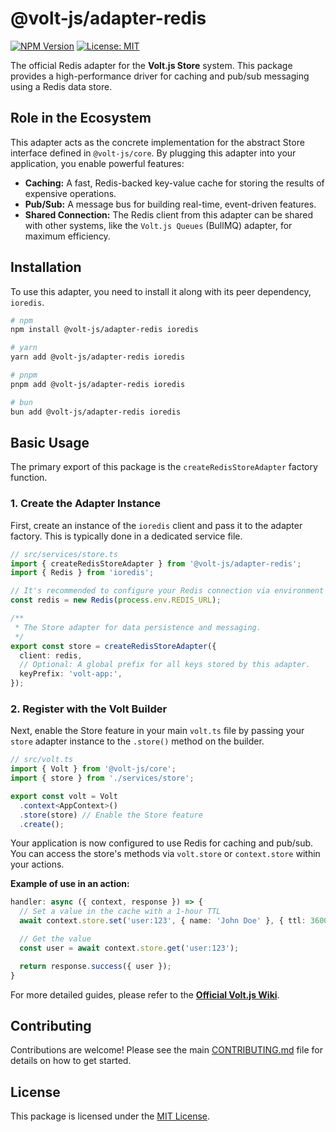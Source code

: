 # @volt-js/adapter-redis

[![NPM Version](https://img.shields.io/npm/v/@volt-js/adapter-redis.svg)](https://www.npmjs.com/package/@volt-js/adapter-redis)
[![License: MIT](https://img.shields.io/badge/License-MIT-yellow.svg)](https://opensource.org/licenses/MIT)

The official Redis adapter for the **Volt.js Store** system. This package provides a high-performance driver for caching and pub/sub messaging using a Redis data store.

## Role in the Ecosystem

This adapter acts as the concrete implementation for the abstract Store interface defined in `@volt-js/core`. By plugging this adapter into your application, you enable powerful features:

-   **Caching:** A fast, Redis-backed key-value cache for storing the results of expensive operations.
-   **Pub/Sub:** A message bus for building real-time, event-driven features.
-   **Shared Connection:** The Redis client from this adapter can be shared with other systems, like the `Volt.js Queues` (BullMQ) adapter, for maximum efficiency.

## Installation

To use this adapter, you need to install it along with its peer dependency, `ioredis`.

```bash
# npm
npm install @volt-js/adapter-redis ioredis

# yarn
yarn add @volt-js/adapter-redis ioredis

# pnpm
pnpm add @volt-js/adapter-redis ioredis

# bun
bun add @volt-js/adapter-redis ioredis
```

## Basic Usage

The primary export of this package is the `createRedisStoreAdapter` factory function.

### 1. Create the Adapter Instance

First, create an instance of the `ioredis` client and pass it to the adapter factory. This is typically done in a dedicated service file.

```typescript
// src/services/store.ts
import { createRedisStoreAdapter } from '@volt-js/adapter-redis';
import { Redis } from 'ioredis';

// It's recommended to configure your Redis connection via environment variables.
const redis = new Redis(process.env.REDIS_URL);

/**
 * The Store adapter for data persistence and messaging.
 */
export const store = createRedisStoreAdapter({
  client: redis,
  // Optional: A global prefix for all keys stored by this adapter.
  keyPrefix: 'volt-app:',
});
```

### 2. Register with the Volt Builder

Next, enable the Store feature in your main `volt.ts` file by passing your `store` adapter instance to the `.store()` method on the builder.

```typescript
// src/volt.ts
import { Volt } from '@volt-js/core';
import { store } from './services/store';

export const volt = Volt
  .context<AppContext>()
  .store(store) // Enable the Store feature
  .create();
```

Your application is now configured to use Redis for caching and pub/sub. You can access the store's methods via `volt.store` or `context.store` within your actions.

**Example of use in an action:**

```typescript
handler: async ({ context, response }) => {
  // Set a value in the cache with a 1-hour TTL
  await context.store.set('user:123', { name: 'John Doe' }, { ttl: 3600 });

  // Get the value
  const user = await context.store.get('user:123');

  return response.success({ user });
}
```

For more detailed guides, please refer to the **[Official Volt.js Wiki](https://voltjs.com/docs)**.

## Contributing

Contributions are welcome! Please see the main [CONTRIBUTING.md](/CONTRIBUTING.md) file for details on how to get started.

## License

This package is licensed under the [MIT License](/LICENSE).
